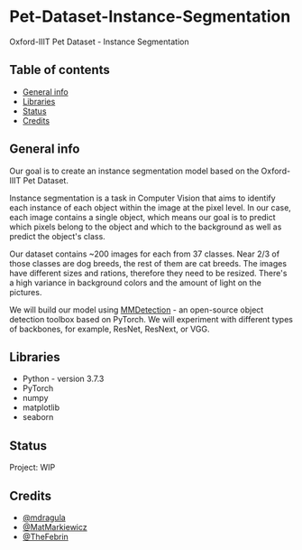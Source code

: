 # Pet-Dataset-Instance-Segmentation
Oxford-IIIT Pet Dataset - Instance Segmentation

## Table of contents
* [General info](#general-info)
* [Libraries](#libraries)
* [Status](#status)
* [Credits](#credits)

## General info
Our goal is to create an instance segmentation model based on the Oxford-IIIT Pet Dataset.

Instance segmentation is a task in Computer Vision that aims to identify each instance of each object within the image at the pixel level. In our case, each image contains a single object, which means our goal is to predict which pixels belong to the object and which to the background as well as predict the object's class.

Our dataset contains ~200 images for each from 37 classes. Near 2/3 of those classes are dog breeds, the rest of them are cat breeds. The images have different sizes and rations, therefore they need to be resized. There's a high variance in background colors and the amount of light on the pictures.

We will build our model using [MMDetection](https://github.com/open-mmlab/mmdetection) - an open-source object detection toolbox based on PyTorch. We will experiment with different types of backbones, for example, ResNet, ResNext, or VGG.

## Libraries
* Python - version 3.7.3
* PyTorch
* numpy
* matplotlib
* seaborn

## Status
Project: WIP

## Credits
* [@mdragula](https://github.com/mdragula)
* [@MatMarkiewicz](https://github.com/MatMarkiewicz)
* [@TheFebrin](https://github.com/TheFebrin)
